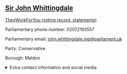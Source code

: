 ## <a href="https://members.parliament.uk/member/39/contact">Sir John Whittingdale</a>

<a href="https://www.theyworkforyou.com/mp/10632/john_whittingdale/maldon">TheyWorkForYou (voting record, statements)</a> 

Parliamentary phone number: 02072193557 

Parliamentary email: john.whittingdale.mp@parliament.uk 

Party: Conservative 

Borough: Maldon 

<details><summary>Extra contact information and social media</summary> 
<li>Website: http://www.johnwhittingdale.org.uk</li>
<li>Twitter: https://twitter.com/jwhittingdale</li>
<li>Constituency office phone number:</li>
<li>Constituency office email:</li>
<li>Facebook:</li>
<li>Instagram:</li>
<li>Youtube:</li>
<li>Linkedin:</li>
<li>Government department phone number:</li>
<li>Government department email:</li>
<li>Threads:</li>
<li>Party office phone number:</li>
<li>Party office email:</li>
<li>Tiktok:</li>
</details>